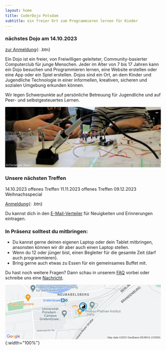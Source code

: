 ```yaml
---
layout: home
title: CoderDojo Potsdam
subtitle: ein freier Ort zum Programmieren lernen für Kinder
---
```


### nächstes Dojo am 14.10.2023

[zur Anmeldung](){: .btn}

Ein Dojo ist ein freier, von Freiwilligen geleiteter, Community-basierter Computerclub für junge Menschen. Jeder im Alter von 7 bis 17 Jahren kann ein Dojo besuchen und Programmieren lernen, eine Website erstellen oder eine App oder ein Spiel erstellen. Dojos sind ein Ort, an dem Kinder und Jugendliche Technologie in einer informellen, kreativen, sicheren und sozialen Umgebung erkunden können.

Wir legen Schwerpunkte auf persönliche Betreuung für Jugendliche und auf Peer- und selbstgesteuertes Lernen.

![Bild1](/assets/img/photo_solder.jpg)

### Unsere nächsten Treffen

14.10.2023 offenes Treffen
11.11.2023 offenes Treffen
09.12.2023 Weihnachsspecial

[Anmeldung](){: .btn}

Du kannst dich in den [E-Mail-Verteiler](https://groups.google.com/forum/#!forum/coderdojopotsdam) für Neuigkeiten und Erinnerungen eintragen.

### In Präsenz solltest du mitbringen:

- Du kannst gerne deinen eigenen Laptop oder dein Tablet mitbringen, ansonsten können wir dir aber auch einen Laptop stellen.
- Wenn du 12 oder jünger bist, einen Begleiter für die gesamte Zeit (darf auch programmieren).
- Bring gerne auch etwas zu Essen für ein gemeinsames Buffet mit.

Du hast noch weitere Fragen? Dann schau in unserem [FAQ](/faq.md) vorbei oder schreibe uns eine [Nachricht](mailto:klub-coderdojo-sprecher@hpi.de).

[![Karte](/assets/img/staticmap.png)](https://www.google.com/maps/search/?api=1&query=52.39362999999999,13.13175){:width="100%"}
